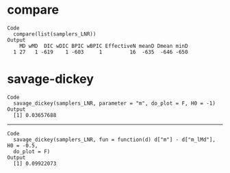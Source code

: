 # compare

    Code
      compare(list(samplers_LNR))
    Output
        MD wMD  DIC wDIC BPIC wBPIC EffectiveN meanD Dmean minD
      1 27   1 -619    1 -603     1         16  -635  -646 -650

# savage-dickey

    Code
      savage_dickey(samplers_LNR, parameter = "m", do_plot = F, H0 = -1)
    Output
      [1] 0.03657688

---

    Code
      savage_dickey(samplers_LNR, fun = function(d) d["m"] - d["m_lMd"], H0 = -0.5,
      do_plot = F)
    Output
      [1] 0.09922073

